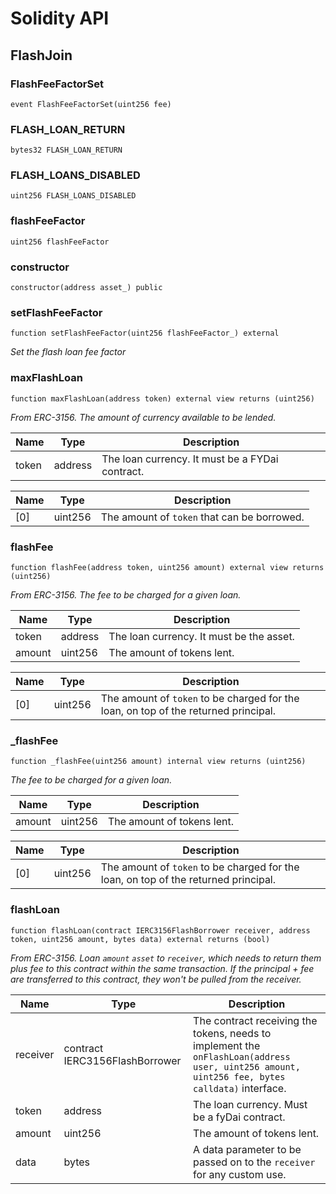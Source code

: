 # Solidity API

## FlashJoin

### FlashFeeFactorSet

```solidity
event FlashFeeFactorSet(uint256 fee)
```

### FLASH_LOAN_RETURN

```solidity
bytes32 FLASH_LOAN_RETURN
```

### FLASH_LOANS_DISABLED

```solidity
uint256 FLASH_LOANS_DISABLED
```

### flashFeeFactor

```solidity
uint256 flashFeeFactor
```

### constructor

```solidity
constructor(address asset_) public
```

### setFlashFeeFactor

```solidity
function setFlashFeeFactor(uint256 flashFeeFactor_) external
```

_Set the flash loan fee factor_

### maxFlashLoan

```solidity
function maxFlashLoan(address token) external view returns (uint256)
```

_From ERC-3156. The amount of currency available to be lended._

| Name | Type | Description |
| ---- | ---- | ----------- |
| token | address | The loan currency. It must be a FYDai contract. |

| Name | Type | Description |
| ---- | ---- | ----------- |
| [0] | uint256 | The amount of `token` that can be borrowed. |

### flashFee

```solidity
function flashFee(address token, uint256 amount) external view returns (uint256)
```

_From ERC-3156. The fee to be charged for a given loan._

| Name | Type | Description |
| ---- | ---- | ----------- |
| token | address | The loan currency. It must be the asset. |
| amount | uint256 | The amount of tokens lent. |

| Name | Type | Description |
| ---- | ---- | ----------- |
| [0] | uint256 | The amount of `token` to be charged for the loan, on top of the returned principal. |

### _flashFee

```solidity
function _flashFee(uint256 amount) internal view returns (uint256)
```

_The fee to be charged for a given loan._

| Name | Type | Description |
| ---- | ---- | ----------- |
| amount | uint256 | The amount of tokens lent. |

| Name | Type | Description |
| ---- | ---- | ----------- |
| [0] | uint256 | The amount of `token` to be charged for the loan, on top of the returned principal. |

### flashLoan

```solidity
function flashLoan(contract IERC3156FlashBorrower receiver, address token, uint256 amount, bytes data) external returns (bool)
```

_From ERC-3156. Loan `amount` `asset` to `receiver`, which needs to return them plus fee to this contract within the same transaction.
If the principal + fee are transferred to this contract, they won't be pulled from the receiver._

| Name | Type | Description |
| ---- | ---- | ----------- |
| receiver | contract IERC3156FlashBorrower | The contract receiving the tokens, needs to implement the `onFlashLoan(address user, uint256 amount, uint256 fee, bytes calldata)` interface. |
| token | address | The loan currency. Must be a fyDai contract. |
| amount | uint256 | The amount of tokens lent. |
| data | bytes | A data parameter to be passed on to the `receiver` for any custom use. |

